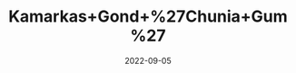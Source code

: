 ---
title: 'Kamarkas+Gond+%27Chunia+Gum%27'
date: '2022-09-05' 
metatag: '' 
inventory: '0' 
draft: false 
# meta description 
shortDescripton: ''
description: 'Herb'
longdescription: ''
featured: True
# product Price
price: '80.0'
# Product Short Description
shortDescription: ''
productID: 'EE7974C3-0A2D-ED11-9968-005056B3A416'
type: 'products'
category: 'Herb' 
thumnailproduct: 'https://aminsaddiquidawakhana.eralive.net/images/products/EE7974C3-0A2D-ED11-9968-005056B3A4161.png' 
images:
  - image: 'images/products/EE7974C3-0A2D-ED11-9968-005056B3A4161.png'  
Variants:
---